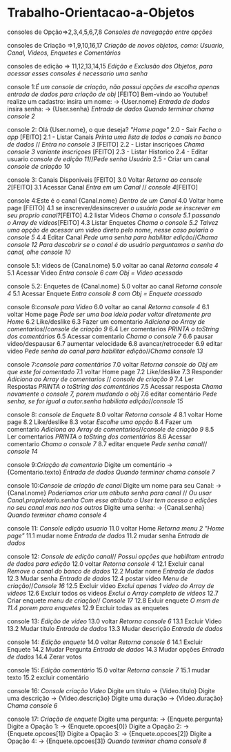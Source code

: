 # Trabalho-Orientacao-a-Objetos
consoles de Opção=>2,3,4,5,6,7,8 _Consoles de navegação entre opções_

consoles de Criação =>1,9,10,16,17 _Criação de novos objetos, como: Usuario, Canal, Videos, Enquetes e Comentários_

consoles de edição => 11,12,13,14,15 _Edição e Exclusão dos Objetos, para acessar esses consoles é necessario uma senha_

console 1:_É um console de criação, não possui opções de escolha apenas entrada de dados para criação de obj_ [FEITO]
    Bem-vindo ao Youtube!
    realize um cadastro:
    insira um nome: 
    -> {User.nome} _Entrada de dados_
    insira senha:
    -> {User.senha} _Entrada de dados_
    _Quando terminar chama console 2_

console 2: Olá {User.nome}, o que deseja? _"Home page"_ 
        2.0 - Sair _Fecha o app_ [FEITO]
        2.1 - Listar Canais _Printa uma lista de todos o canais no banco de dados_ // _Entra no console 3_ [FEITO]
        2.2 - Listar inscriçoes _Chama console 3 variante inscriçoes_ [FEITO]
        2.3 - Listar Historico
        2.4 - Editar usuario _console de edição 11_//_Pede senha Usuário_ 
        2.5 - Criar um canal _console de criação 10_
    
 console 3: Canais Disponiveis [FEITO]
        3.0 Voltar _Retorna ao console 2_[FEITO]
        3.1 Acessar Canal _Entra em um Canal_ // _console 4_[FEITO]

 console 4:Este é o canal {Canal.nome} _Dentro de um Canal_
        4.0 Voltar home page [FEITO]
        4.1 se inscrever/desinscrever _o usuário pode se inscrever em seu proprio canal?_[FEITO]
        4.2 listar Videos _Chama o console 5.1 passando o Array de videos_[FEITO]
        4.3 Listar Enquetes _Chama o console 5.2_
        _Talvez uma opção de acessar um video direto pelo nome, nesse caso pularia o console 5_
        4.4 Editar Canal _Pede uma senha para habilitar edição_//_Chama console 12_
        _Para descobrir se o canal é do usuário perguntamos a senha do canal, olhe console 10_

console 5.1: videos de {Canal.nome}
        5.0 voltar ao canal _Retorna console 4_
        5.1 Acessar Video _Entra console 6 com Obj = Video acessado_

console 5.2: Enquetes de {Canal.nome}
        5.0 voltar ao canal _Retorna console 4_
        5.1 Acessar Enquete _Entra console 8 com Obj = Enquete acessado_

console 6:_console para Video_
        6.0 voltar ao canal _Retorna console 4_
        6.1 voltar Home page _Pode ser uma boa ideia poder voltar diretamente pra Home_
        6.2 Like/deslike
        6.3 Fazer um comentario _Adiciona ao Array de comentarios_//_console de criação 9_
        6.4 Ler comentarios _PRINTA o toString dos comentários_ 
        6.5 Acessar comentario _Chama  o console 7_
        6.6 pausar video/despausar
        6.7 aumentar velocidade
        6.8 avancar/retroceder
        6.9 editar video _Pede senha do canal para habilitar edição_//_Chama console 13_

console 7:_console para comentários_
        7.0 voltar _Retorna console do Obj em que este foi comentado_
        7.1 voltar Home page
        7.2 Like/deslike
        7.3 Responder _Adiciona ao Array de comentarios_ // _console de criação 9_
        7.4 Ler Respostas _PRINTA o toString dos comentários_
        7.5 Acessar resposta _Chama novamente o console 7, porem mudando o obj_
        7.6 editar comentário _Pede senha, se for igual a autor.senha habiliata edição_//_console 15_

console 8: _console de Enquete_
        8.0 voltar _Retorna console 4_
        8.1 voltar Home page
        8.2 Like/deslike
        8.3 votar _Escolhe uma opção_
        8.4 Fazer um comentario _Adiciona ao Array de comentarios_//_console de criação 9_
        8.5 Ler comentarios _PRINTA o toString dos comentários_ 
        8.6 Acessar comentario _Chama o console 7_
        8.7 editar enquete _Pede senha canal_// _console 14_


console 9:_Criação de comentario_
    Digite um comentário
    -> {Comentario.texto} _Entrada de dados_
    _Quando terminar chama console 7_

console 10:_Console de criação de canal_
    Digite um nome para seu Canal:
    -> {Canal.nome}
    _Poderiamos criar um atibuto senha para canal_ // _Ou usar Canal.proprietario.senha_
    _Com esse atributo o User tem acesso a edições no seu canal mas nao nos outros_
    Digite uma senha:
    -> {Canal.senha}
    _Quando terminar chama console 4_

console 11: _Console edição usuario_
        11.0 voltar Home _Retorna menu 2 "Home page"_
        11.1 mudar nome _Entrada de dados_
        11.2 mudar senha _Entrada de dados_

console 12: _Console de edição canal_// _Possui opções que habilitam entrada de dados para edição_
        12.0 voltar _Retorna console 4_
        12.1 Excluir canal _Remove o canal do banco de dados_
        12.2 Mudar nome _Entrada de dados_
        12.3 Mudar senha _Entrada de dados_
        12.4 postar video _Menu de criação_//_Console 16_
        12.5 Excluir video _Exclui apenas 1 video do Array de videos_
        12.6 Excluir todos os videos _Exclui o Array completo de videos_
        12.7 Criar enquete _menu de criação_// _Console 17_
        12.8 Exluir enquete _O msm de 11.4 porem para enquetes_
        12.9 Excluir todas as enquetes

console 13: _Edição de video_
        13.0 voltar _Retorna console 6_
        13.1 Excluir Video
        13.2 Mudar titulo _Entrada de dados_
        13.3 Mudar descrição _Entrada de dados_

console 14: _Edição enquete_
        14.0 voltar _Retorna console 6_
        14.1 Excluir Enquete
        14.2 Mudar Pergunta _Entrada de dados_
        14.3 Mudar opções _Entrada de dados_
        14.4 Zerar votos

console 15: _Edição comentário_
        15.0 voltar _Retorna console 7_
        15.1 mudar texto
        15.2 excluir comentário

console 16: _Console criação Video_
    Digite um titulo
    -> {Video.titulo}
    Digite uma descrição
    -> {Video.descrição}
    Digite uma duração
    -> {Video.duração}
    _Chama console 6_

console 17: _Criação de enquete_
    Digite uma pergunta:
    -> {Enquete.pergunta}
    Digite a Opação 1:
    -> {Enquete.opcoes[0]}
    Digite a Opação 2:
    -> {Enquete.opcoes[1]}
    Digite a Opação 3:
    -> {Enquete.opcoes[2]}
    Digite a Opação 4:
    -> {Enquete.opcoes[3]}
    _Quando terminar chama console 8_